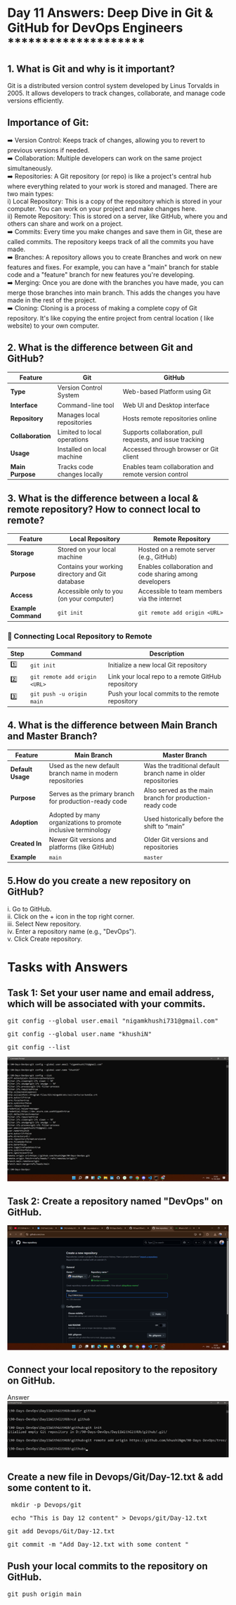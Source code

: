 # Day 11 Answers: Deep Dive in Git & GitHub for DevOps Engineers ********************

## 1. What is Git and why is it important?
Git is a distributed version control system developed by Linus Torvalds in 2005. It allows developers to track changes, collaborate, and manage code versions efficiently.

## Importance of Git:

➡️ Version Control: Keeps track of changes, allowing you to revert to previous versions if needed.</br>
➡️ Collaboration: Multiple developers can work on the same project simultaneously.</br>
➡️ Repositories: A Git repository (or repo) is like a project's central hub where everything related to your work is stored and managed. There are two main types:</br>
 i) Local Repository: This is a copy of the repository which is stored in your computer. You can work on your project and make changes here.</br>
 ii) Remote Repository: This is stored on a server, like GitHub, where you and others can share and work on a project.</br>
➡️ Commits: Every time you make changes and save them in Git, these are called commits. The repository keeps track of all the commits you have made.</br>
➡️ Branches: A repository allows you to create Branches and work on new features and fixes. For example, you can have a "main" branch for stable code and a "feature" branch for new features you're developing.</br>
➡️ Merging: Once you are done with the branches you have made, you can merge those branches into main branch. This adds the changes you have made in the rest of the project.</br>
➡️ Cloning: Cloning is a process of making a complete copy of Git repository. It's like copying the entire project from central location ( like website) to your own computer.</br>



## 2. What is the difference between Git and GitHub?

| Feature | Git | GitHub |
|----------|-----|---------|
| **Type** | Version Control System | Web-based Platform using Git |
| **Interface** | Command-line tool | Web UI and Desktop interface |
| **Repository** | Manages local repositories | Hosts remote repositories online |
| **Collaboration** | Limited to local operations | Supports collaboration, pull requests, and issue tracking |
| **Usage** | Installed on local machine | Accessed through browser or Git client |
| **Main Purpose** | Tracks code changes locally | Enables team collaboration and remote version control |

## 3. What is the difference between a local & remote repository? How to connect local to remote?

| Feature | Local Repository | Remote Repository |
|----------|------------------|-------------------|
| **Storage** | Stored on your local machine | Hosted on a remote server (e.g., GitHub) |
| **Purpose** | Contains your working directory and Git database | Enables collaboration and code sharing among developers |
| **Access** | Accessible only to you (on your computer) | Accessible to team members via the internet |
| **Example Command** | `git init` | `git remote add origin <URL>` |

### 🔗 Connecting Local Repository to Remote
| Step | Command | Description |
|------|----------|-------------|
| 1️⃣ | `git init` | Initialize a new local Git repository |
| 2️⃣ | `git remote add origin <URL>` | Link your local repo to a remote GitHub repository |
| 3️⃣ | `git push -u origin main` | Push your local commits to the remote repository |

## 4. What is the difference between Main Branch and Master Branch?

| Feature | Main Branch | Master Branch |
|----------|--------------|----------------|
| **Default Usage** | Used as the new default branch name in modern repositories | Was the traditional default branch name in older repositories |
| **Purpose** | Serves as the primary branch for production-ready code | Also served as the main branch for production-ready code |
| **Adoption** | Adopted by many organizations to promote inclusive terminology | Used historically before the shift to “main” |
| **Created In** | Newer Git versions and platforms (like GitHub) | Older Git versions and repositories |
| **Example** | `main` | `master` |

## 5.How do you create a new repository on GitHub?

i. Go to GitHub.</br>
ii. Click on the + icon in the top right corner.</br>
iii. Select New repository.</br>
iv. Enter a repository name (e.g., "DevOps").</br>
v. Click Create repository.</br>

# Tasks with Answers

## Task 1: Set your user name and email address, which will be associated with your commits.

<pre>git config --global user.email "nigamkhushi731@gmail.com"</pre>
<pre>git config --global user.name "khushiN" </pre>
<pre>git config --list </pre>
![](Images/Task01.png)

## Task 2: Create a repository named "DevOps" on GitHub.
![](Images/Task02.png)

## Connect your local repository to the repository on GitHub.
Answer
![](Images/Task03.png)

## Create a new file in Devops/Git/Day-12.txt & add some content to it.

<pre> mkdir -p Devops/git </pre>
<pre> echo "This is Day 12 content" > Devops/git/Day-12.txt</pre>
<pre>git add Devops/Git/Day-12.txt</pre>
<pre>git commit -m "Add Day-12.txt with some content "</pre>

## Push your local commits to the repository on GitHub.

<pre>git push origin main</pre>



